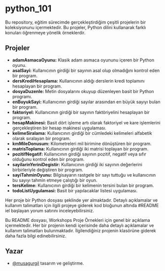 
# python_101

Bu repository, eğitim sürecimde gerçekleştirdiğim çeşitli projelerin bir koleksiyonunu içermektedir. Bu projeler, Python dilini kullanarak farklı konuları öğrenmeye yönelik örneklerdir.

## Projeler

- **adamAsmacaOyunu:** Klasik adam asmaca oyununu içeren bir Python oyunu.
- **asalSayi:** Kullanıcının girdiği bir sayının asal olup olmadığını kontrol eden bir program.
- **dersKrediHesaplama:** Kullanıcının aldığı derslerin kredi toplamını hesaplayan bir program.
- **dosyaDuzenle:** Metin dosyalarını okuyup düzenleyen basit bir Python programı.
- **enBuyukSayi:** Kullanıcının girdiği sayılar arasından en büyük sayıyı bulan bir program.
- **faktoriyel:** Kullanıcının girdiği bir sayının faktöriyelini hesaplayan bir program.
- **hesapMakinesi:** Basit dört işleme artı olarak faktoriyel ve kare işlemlerini gerçekleştiren bir hesap makinesi uygulaması.
- **kelimeSiralama:** Kullanıcının girdiği bir cümledeki kelimeleri alfabetik olarak sıralayan bir program.
- **kmMileDonusum:** Kilometreleri mil birimine dönüştüren bir program.
- **matrisToplama:** Kullanıcının girdiği iki matrisi toplayan bir program.
- **pozitifNegatif:** Kullanıcının girdiği sayının pozitif, negatif veya sıfır olduğunu kontrol eden bir program.
- **sayilarinYeriniDegistir:** Kullanıcının girdiği iki sayının değerlerini birbirleriyle değiştiren bir program.
- **sayiTahminOyunu:** Bilgisayarın rastgele bir sayı tuttuğu ve kullanıcının bu sayıyı tahmin etmeye çalıştığı bir oyun.
- **tersKelime:** Kullanıcının girdiği bir kelimenin tersini bulan bir program.
- **todoListUygulamasi:** Basit bir yapılacaklar listesi uygulaması.

Her proje  bir Python dosyası şeklinde yer almaktadır. Detaylı açıklamalar ve kullanım talimatları için ilgili projeye giderek kod bloğunun altında #README iel başlayan yorum satırını inceleyebilirsiniz.

Bu README dosyası, Workshops Proje Örnekleri için genel bir açıklama içermektedir. Her bir projenin kendi içerisinde daha detaylı açıklamalar ve kullanım talimatları bulunmaktadır. İlgilendiğiniz projenin klasörüne giderek daha fazla bilgi edinebilirsiniz.


## Yazar

- [@musagurgil](https://www.github.com/musagurgil) tasarım ve geliştirme.
